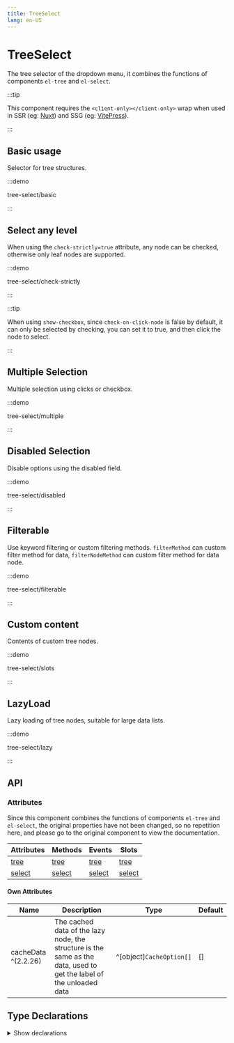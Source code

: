 ```yaml
---
title: TreeSelect
lang: en-US
---
```


# TreeSelect

The tree selector of the dropdown menu,
it combines the functions of components `el-tree` and `el-select`.

:::tip

This component requires the `<client-only></client-only>` wrap when used in SSR (eg: [Nuxt](https://nuxt.com/v3)) and SSG (eg: [VitePress](https://vitepress.vuejs.org/)).

:::

## Basic usage

Selector for tree structures.

:::demo

tree-select/basic

:::

## Select any level

When using the `check-strictly=true` attribute, any node can be checked,
otherwise only leaf nodes are supported.

:::demo

tree-select/check-strictly

:::

:::tip

When using `show-checkbox`, since `check-on-click-node` is false by default,
it can only be selected by checking, you can set it to true,
and then click the node to select.

:::

## Multiple Selection

Multiple selection using clicks or checkbox.

:::demo

tree-select/multiple

:::

## Disabled Selection

Disable options using the disabled field.

:::demo

tree-select/disabled

:::

## Filterable

Use keyword filtering or custom filtering methods.
`filterMethod` can custom filter method for data,
`filterNodeMethod` can custom filter method for data node.

:::demo

tree-select/filterable

:::

## Custom content

Contents of custom tree nodes.

:::demo

tree-select/slots

:::

## LazyLoad

Lazy loading of tree nodes, suitable for large data lists.

:::demo

tree-select/lazy

:::

## API

### Attributes

Since this component combines the functions of components `el-tree` and `el-select`,
the original properties have not been changed, so no repetition here,
and please go to the original component to view the documentation.

| Attributes                              | Methods                       | Events                              | Slots                              |
| --------------------------------------- | ----------------------------- | ----------------------------------- | ---------------------------------- |
| [tree](./tree.md#attributes)            | [tree](./tree.md#method)      | [tree](./tree.md#events)            | [tree](./tree.md#slots)            |
| [select](./select.md#select-attributes) | [select](./select.md#methods) | [select](./select.md#select-events) | [select](./select.md#select-slots) |

#### Own Attributes

| Name                | Description                                                                                                         | Type                     | Default |
| ------------------- | ------------------------------------------------------------------------------------------------------------------- | ------------------------ | ------- |
| cacheData ^(2.2.26) | The cached data of the lazy node, the structure is the same as the data, used to get the label of the unloaded data | ^[object]`CacheOption[]` | []      |

## Type Declarations

<details>
  <summary>Show declarations</summary>

```ts
type CacheOption = {
  value: string | number | boolean | object
  currentLabel: string | number
  isDisabled: boolean
}
```

</details>
